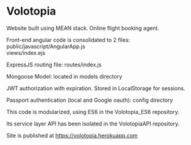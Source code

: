 # Volotopia
Website built using MEAN stack.  Online flight booking agent.

Front-end angular code is consolidated to 2 files: 
public/javascript/AngularApp.js  
views/index.ejs

ExpressJS routing file: routes/index.js

Mongoose Model: located in models directory

JWT authorization with expiration.  Stored in LocalStorage for sessions. 

Passport authentication (local and Google oauth): config directory

This code is modularized, using ES6 in the Volotopia_ES6 repository.

Its service layer API has been isolated in the VolotopiaAPI repository.

Site is published at https://volotopia.herokuapp.com
